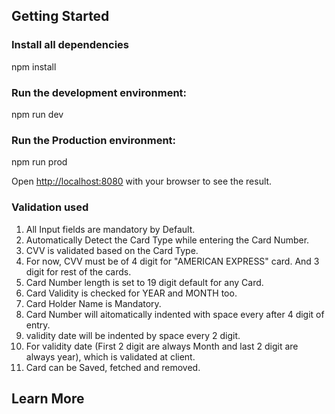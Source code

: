

## Getting Started

### Install all dependencies
npm install

### Run the development environment:
npm run dev

### Run the Production environment:
npm run prod

Open [http://localhost:8080](http://localhost:8080) with your browser to see the result.

### Validation used

1. All Input fields are mandatory by Default.
2. Automatically Detect the Card Type while entering the Card Number.
3. CVV is validated based on the Card Type.
4. For now, CVV must be of 4 digit for  "AMERICAN EXPRESS" card. And 3 digit for rest of the cards.
5. Card Number length is set to 19 digit default for any Card.
6. Card Validity is checked for YEAR and MONTH too.
7. Card Holder Name is Mandatory.
8. Card Number will aitomatically indented with space every after 4 digit of entry.
9. validity date will be indented by space every 2 digit. 
10. For validity date (First 2 digit are always Month and last 2 digit are always year), which is validated at client.
11. Card can be Saved, fetched and removed.

## Learn More

